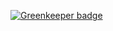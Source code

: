 

[![Greenkeeper badge](https://badges.greenkeeper.io/reaktivo/ecobici.mx.svg)](https://greenkeeper.io/)